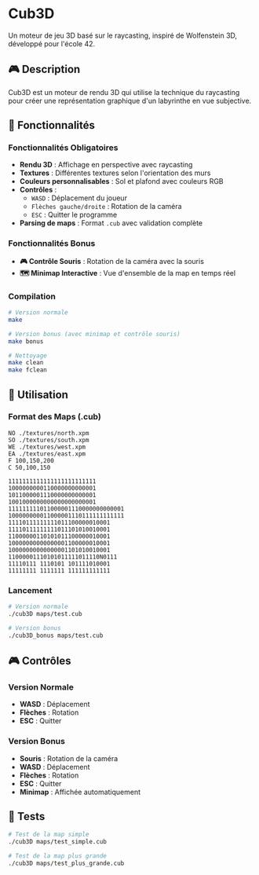 # Cub3D

Un moteur de jeu 3D basé sur le raycasting, inspiré de Wolfenstein 3D, développé pour l'école 42.

## 🎮 Description

Cub3D est un moteur de rendu 3D qui utilise la technique du raycasting pour créer une représentation graphique d'un labyrinthe en vue subjective.

## 🚀 Fonctionnalités

### Fonctionnalités Obligatoires
- **Rendu 3D** : Affichage en perspective avec raycasting
- **Textures** : Différentes textures selon l'orientation des murs
- **Couleurs personnalisables** : Sol et plafond avec couleurs RGB
- **Contrôles** : 
  - `WASD` : Déplacement du joueur
  - `Flèches gauche/droite` : Rotation de la caméra
  - `ESC` : Quitter le programme
- **Parsing de maps** : Format `.cub` avec validation complète

### Fonctionnalités Bonus
- **🎮 Contrôle Souris** : Rotation de la caméra avec la souris
- **🗺️ Minimap Interactive** : Vue d'ensemble de la map en temps réel

### Compilation

```bash
# Version normale
make

# Version bonus (avec minimap et contrôle souris)
make bonus

# Nettoyage
make clean
make fclean
```

## 🎯 Utilisation

### Format des Maps (.cub)

```cub
NO ./textures/north.xpm
SO ./textures/south.xpm
WE ./textures/west.xpm
EA ./textures/east.xpm
F 100,150,200
C 50,100,150

1111111111111111111111111
1000000000110000000000001
1011000001110000000000001
1001000000000000000000001
111111111011000001110000000000001
100000000011000001110111111111111
11110111111111011100000010001
11110111111111011101010010001
11000000110101011100000010001
10000000000000001100000010001
10000000000000001101010010001
11000001110101011111011110N0111
11110111 1110101 101111010001
11111111 1111111 111111111111
```

### Lancement

```bash
# Version normale
./cub3D maps/test.cub

# Version bonus
./cub3D_bonus maps/test.cub
```

## 🎮 Contrôles

### Version Normale
- **WASD** : Déplacement
- **Flèches** : Rotation
- **ESC** : Quitter

### Version Bonus
- **Souris** : Rotation de la caméra
- **WASD** : Déplacement
- **Flèches** : Rotation
- **ESC** : Quitter
- **Minimap** : Affichée automatiquement

## 🧪 Tests

```bash
# Test de la map simple
./cub3D maps/test_simple.cub

# Test de la map plus grande
./cub3D maps/test_plus_grande.cub
```
